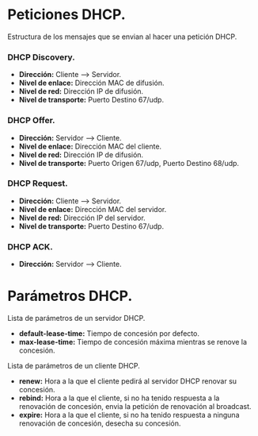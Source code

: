 # Peticiones DHCP.
Estructura de los mensajes que se envian al hacer una petición DHCP.


### DHCP Discovery.
- **Dirección:** Cliente --> Servidor.
- **Nivel de enlace:** Dirección MAC de difusión.
- **Nivel de red:** Dirección IP de difusión.
- **Nivel de transporte:** Puerto Destino 67/udp.


### DHCP Offer.
- **Dirección:** Servidor --> Cliente.
- **Nivel de enlace:** Dirección MAC del cliente.
- **Nivel de red:** Dirección IP de difusión.
- **Nivel de transporte:** Puerto Origen 67/udp, Puerto Destino 68/udp.


### DHCP Request.
- **Dirección:** Cliente --> Servidor.
- **Nivel de enlace:** Dirección MAC del servidor.
- **Nivel de red:** Dirección IP del servidor.
- **Nivel de transporte:** Puerto Destino 67/udp.


### DHCP ACK.
- **Dirección:** Servidor --> Cliente.


# Parámetros DHCP.
Lista de parámetros de un servidor DHCP.

- **default-lease-time:** Tiempo de concesión por defecto.
- **max-lease-time:** Tiempo de concesión máxima mientras se renove la concesión.


Lista de parámetros de un cliente DHCP.

- **renew:** Hora a la que el cliente pedirá al servidor DHCP renovar su concesión.
- **rebind:** Hora a la que el cliente, si no ha tenido respuesta a la renovación de concesión, envia la petición de renovación al broadcast.
- **expire:** Hora a la que el cliente, si no ha tenido respuesta a ninguna renovación de concesión, desecha su concesión.